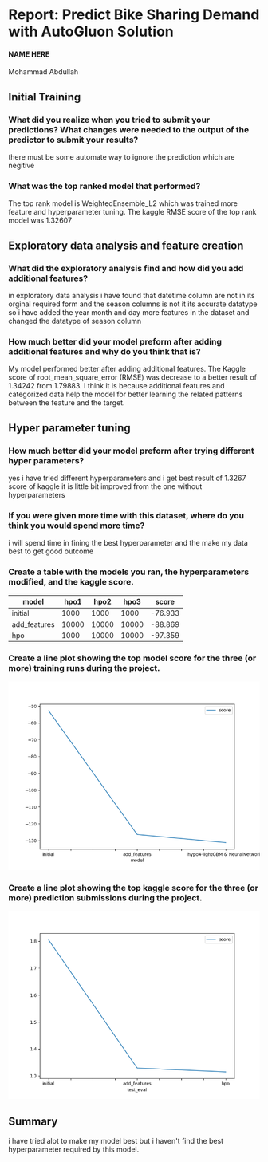 # Report: Predict Bike Sharing Demand with AutoGluon Solution
#### NAME HERE
Mohammad Abdullah

## Initial Training
### What did you realize when you tried to submit your predictions? What changes were needed to the output of the predictor to submit your results?
there must be some automate way to ignore the prediction which are negitive

### What was the top ranked model that performed?
The top rank model is WeightedEnsemble_L2 which was trained more feature and hyperparameter tuning. The kaggle RMSE score of the top rank model was  1.32607 

## Exploratory data analysis and feature creation
### What did the exploratory analysis find and how did you add additional features?
in exploratory data analysis i have found that datetime column are not in its orginal required form and the season columns is not it its accurate datatype so i have added the year month and day more features in the dataset and changed the datatype of season column

### How much better did your model preform after adding additional features and why do you think that is?
My model performed better after adding additional features. The Kaggle score of root_mean_square_error (RMSE) was decrease to a better result of 1.34242 from 1.79883. I think it is because additional features and categorized data help the model for better learning the related patterns between the feature and the target.

## Hyper parameter tuning
### How much better did your model preform after trying different hyper parameters?
yes i have tried different hyperparameters and i get best result of 1.3267 score of kaggle it is little bit improved from the one without hyperparameters
### If you were given more time with this dataset, where do you think you would spend more time?
i will spend time in fining the best hyperparameter and the make my data best to get good outcome 

### Create a table with the models you ran, the hyperparameters modified, and the kaggle score.
|model|hpo1|hpo2|hpo3|score|
|--|--|--|--|--|
|initial|1000|1000|1000|-76.933|
|add_features|10000|10000|10000|-88.869|
|hpo|1000|10000|10000|-97.359|

### Create a line plot showing the top model score for the three (or more) training runs during the project.


![model_train_score.png](model_train_score.png)

### Create a line plot showing the top kaggle score for the three (or more) prediction submissions during the project.



![model_test_score.png](model_test_score.png)

## Summary
i have tried alot to make my model best but i haven't find the best hyperparameter required by this model.
